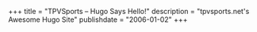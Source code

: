 +++
title = "TPVSports – Hugo Says Hello!"
description = "tpvsports.net's Awesome Hugo Site"
publishdate = "2006-01-02"
+++

